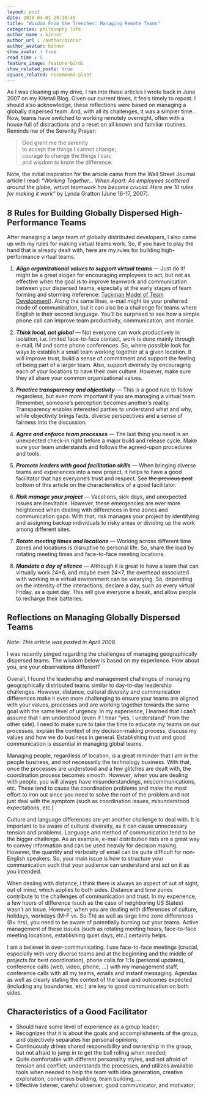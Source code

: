 ```yaml
---
layout: post
date: 2020-04-01 20:30:45
title: "Wisdom From the Trenches: Managing Remote Teams"
categories: philosophy life
author_name : binnur
author_url : /author/binnur
author_avatar: binnur
show_avatar : true
read_time : 5
feature_image: feature-birds
show_related_posts: true
square_related: recommend-plant
---
```

As I was cleaning up my drive, I ran into these articles I wrote back in June
2007 on my Kitetail Blog. Given our current times, it feels timely to repost. I
should also acknowledge, these reflections were based on managing a globally
dispersed team. And, with all its challenges, it was a simpler time… Now, teams
have switched to working remotely overnight, often with a house full of
distractions and a
reset on all known and familiar routines. Reminds me of the Serenity Prayer:

>God grant me the serenity</br>
>to accept the things I cannot change;</br>
>courage to change the things I can;</br>
>and wisdom to know the difference.</br>

Note, the initial inspiration for the article came from the Wall Street Journal article I read: _“Working Together... When Apart: As employees scattered around the globe, virtual teamwork has become crucial. Here are 10 rules for making it work”_ by Lynda Gratton (June 16-17, 2007).


## 8 Rules for Building Globally Dispersed High-Performance Teams

After managing a large team of globally distributed developers, I also came up with my rules for making virtual teams work. So, if you have to play the hand that is already dealt with, here are my rules for building high-performance virtual teams.


1. **_Align organizational values to support virtual teams_** — Just do it! might be a great slogan for encouraging employees to act, but not as effective when the goal is to improve teamwork and communication between your dispersed teams, especially at the early stages of team forming and storming (reference: [Tuckman Model of Team Development](https://www.mindtools.com/pages/article/newLDR_86.htm)). Along the same lines, e-mail might be your preferred mode of communication, but it can also be a challenge for teams where English is their second language. You’ll be surprised to see how a simple phone call can improve team productivity, communication, and morale.

2. **_Think local, act global_** — Not everyone can work productively in isolation, i.e. limited face-to-face contact, work is done mainly through e-mail, IM and some phone conferences. So, where possible look for ways to establish a small team working together at a given location. It will improve trust, build a sense of commitment and support the feeling of being part of a larger team. Also, support diversity by encouraging each of your locations to have their own culture. However, make sure they all share your common organizational values.

3. **_Practice transparency and objectivity_** — This is a good rule to follow regardless, but even more important if you are managing a virtual team. Remember, someone’s perception becomes another’s reality. Transparency enables interested parties to understand what and why, while objectivity brings facts, diverse perspectives and a sense of fairness into the discussion.

4. **_Agree and enforce team processes_** — The last thing you need is an unexpected check-in right before a major build and release cycle. Make sure your team understands and follows the agreed-upon procedures and tools.

5. **_Promote leaders with good facilitation skills_** — When bringing diverse teams and experiences into a new project, it helps to have a good facilitator that has everyone’s trust and respect. See ~~the previous post~~ bottom of this article on the characteristics of a good facilitator.

6. **_Risk manage your project_** — Vacations, sick days, and unexpected issues are inevitable. However, these emergencies are ever more heightened when dealing with differences in time zones and communication gaps. With that, risk manages your project by identifying and assigning backup individuals to risky areas or dividing up the work among different sites.
7. **_Rotate meeting times and locations_** — Working across different time zones and locations is disruptive to personal life. So, share the load by rotating meeting times and face-to-face meeting locations.
8. **_Mandate a day of silence_** — Although it is great to have a team that can virtually work 24×6, and maybe even 24×7, the overhead associated with working in a virtual environment can be wearying. So, depending on the intensity of the interactions, declare a day, such as every virtual Friday, as a quiet day. This will give everyone a break, and allow people to recharge their batteries.




## Reflections on Managing Globally Dispersed Teams

_Note: This article was posted in April 2008._

I was recently pinged regarding the challenges of managing geographically dispersed teams. The wisdom below is based on my experience. How about you, are your observations different?

Overall, I found the leadership and management challenges of managing geographically distributed teams similar to day-to-day leadership challenges. However, distance, cultural diversity and communication differences make it even more challenging to ensure your teams are aligned with your values, processes and are working together towards the same goal with the same level of urgency. In my experience, I learned that I can’t assume that I am understood (even if I hear “yes, I understand” from the other side). I need to make sure to take the time to educate my teams on our processes, explain the context of my decision-making process, discuss my values and how we do business in general. Establishing trust and good communication is essential in managing global teams.

Managing people, regardless of location, is a great reminder that I am in the people business, and not necessarily the technology business. With that, once the processes are understood and a few glitches are dealt with, the coordination process becomes smooth. However, when you are dealing with people, you will always have misunderstandings, miscommunications, etc. These tend to cause the coordination problems and make the most effort to iron out since you need to solve the root of the problem and not just deal with the symptom (such as coordination issues, misunderstood expectations, etc.)

Culture and language differences are yet another challenge to deal with. It is important to be aware of cultural diversity, as it can cause unnecessary tension and problems. Language and method of communication tend to be the bigger challenge. As an example, e-mail distribution lists are a great way to convey information and can be used heavily for decision making. However, the quantity and verbosity of email can be quite difficult for non-English speakers. So, your main issue is how to structure your communication such that your audience can understand and act on it as you intended.

When dealing with distance, I think there is always an aspect of out of sight,
out of mind, which applies to both sides. Distance and time zones contribute to
the challenges of communication and trust. In my experience, a few hours of
difference (such as the case of neighboring US States) wasn’t an issue. However,
when you are dealing with differences of culture, holidays, workdays (M-F vs.
Su-Th) as well as large time zone differences (8+ hrs), you need to be aware of
potentially burning out your teams. Active management of these issues (such as
rotating meeting hours, face-to-face meeting locations, establishing quiet days,
etc.) certainly helps.

I am a believer in over-communicating. I use face-to-face meetings (crucial, especially with very diverse teams and at the beginning and the middle of projects for best coordination), phone calls for 1:1s (personal updates), conference calls (web, video, phone, ...) with my management staff, conference calls with all my teams, emails and instant messaging. Agendas as well as clearly stating the context of the issue and outcomes expected (including any boundaries, etc.) are key to good communication on both sides.


## Characteristics of a Good Facilitator

*   Should have some level of experience as a group leader;
*   Recognizes that it is about the goals and accomplishments of the group, and objectively separates her personal opinions;
*   Continuously drives shared responsibility and ownership in the group, but not afraid to jump in to get the ball rolling when needed;
*   Quite comfortable with different personality styles, and not afraid of tension and conflict; understands the processes, and utilizes available tools when needed to help the team with idea generation, creative exploration, consensus building, team building, ...
*   Effective listener, careful observer, good communicator, and motivator;

